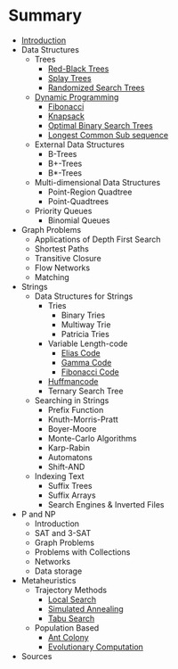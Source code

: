 # Summary

* [Introduction](README.md)
* Data Structures
    * Trees
        * [Red-Black Trees](datastructures/trees/red_black.md)
        * [Splay Trees](datastructures/trees/splay.md)
        * [Randomized Search Trees](datastructures/trees/randomized_search.md)
    * [Dynamic Programming](dynamic_programming/dynamic_programming.md)
        * [Fibonacci](dynamic_programming/example_fibonacci.md)
        * [Knapsack](dynamic_programming/example_knapsack.md)
        * [Optimal Binary Search Trees](dynamic_programming/example_optimal_binary_search_trees.md)
        * [Longest Common Sub sequence](dynamic_programming/example_longest_common_sub_sequence.md)
    * External Data Structures
        * B-Trees
        * B+-Trees
        * B\*-Trees
    * Multi-dimensional Data Structures
        * Point-Region Quadtree
        * Point-Quadtrees
    * Priority Queues
        * Binomial Queues
* Graph Problems
    * Applications of Depth First Search
    * Shortest Paths
    * Transitive Closure
    * Flow Networks
    * Matching
* Strings
    * Data Structures for Strings
        * Tries
            * Binary Tries
            * Multiway Trie
            * Patricia Tries
        * Variable Length-code
            * [Elias Code](strings_variable_length_code_elias.md)
            * [Gamma Code](strings_variable_length_code_gamma.md)
            * [Fibonacci Code](strings_variable_length_code_fibonacci.md)
        * [Huffmancode](strings_huffmancode.md)
        * Ternary Search Tree
    * Searching in Strings
        * Prefix Function
        * Knuth-Morris-Pratt
        * Boyer-Moore
        * Monte-Carlo Algorithms
        * Karp-Rabin
        * Automatons
        * Shift-AND
    * Indexing Text
        * Suffix Trees
        * Suffix Arrays
        * Search Engines & Inverted Files
* P and NP
    * Introduction
    * SAT and 3-SAT
    * Graph Problems
    * Problems with Collections
    * Networks
    * Data storage
* Metaheuristics
    * Trajectory Methods
        * [Local Search](heuristics_trajectory_methods_basic_local_search.md)
        * [Simulated Annealing](heuristics_trajectory_methods_simulated_annealing.md)
        * [Tabu Search](heuristics_trajectory_methods_tabu_search.md)
    * Population Based
        * [Ant Colony](heuristics_population_based_ant_colony.md)
        * [Evolutionary Computation](heuristics_population_based_evolutionary_computation.md)
* Sources

